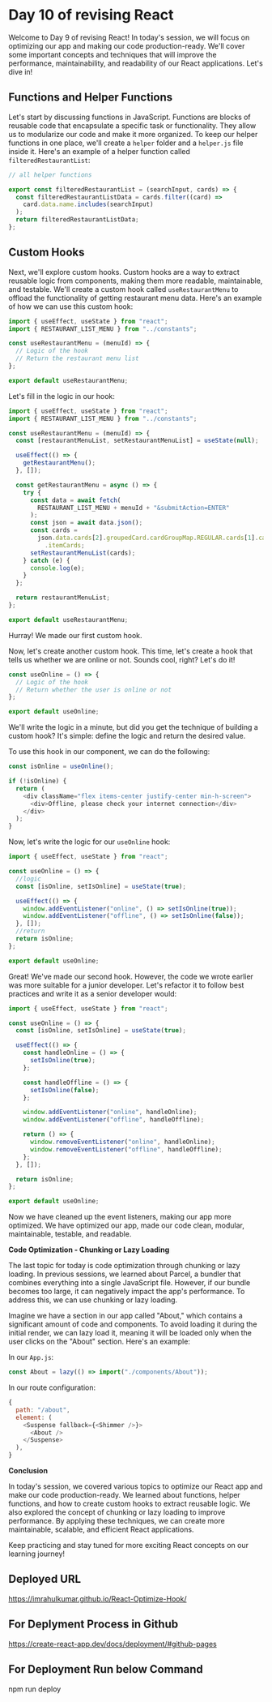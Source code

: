 # Day 10 of revising React

Welcome to Day 9 of revising React! In today's session, we will focus on optimizing our app and making our code production-ready. We'll cover some important concepts and techniques that will improve the performance, maintainability, and readability of our React applications. Let's dive in!

## Functions and Helper Functions

Let's start by discussing functions in JavaScript. Functions are blocks of reusable code that encapsulate a specific task or functionality. They allow us to modularize our code and make it more organized. To keep our helper functions in one place, we'll create a `helper` folder and a `helper.js` file inside it. Here's an example of a helper function called `filteredRestaurantList`:

```javascript
// all helper functions

export const filteredRestaurantList = (searchInput, cards) => {
  const filteredRestaurantListData = cards.filter((card) =>
    card.data.name.includes(searchInput)
  );
  return filteredRestaurantListData;
};
```

## Custom Hooks

Next, we'll explore custom hooks. Custom hooks are a way to extract reusable logic from components, making them more readable, maintainable, and testable. We'll create a custom hook called `useRestaurantMenu` to offload the functionality of getting restaurant menu data. Here's an example of how we can use this custom hook:

```javascript
import { useEffect, useState } from "react";
import { RESTAURANT_LIST_MENU } from "../constants";

const useRestaurantMenu = (menuId) => {
  // Logic of the hook
  // Return the restaurant menu list
};

export default useRestaurantMenu;
```

Let's fill in the logic in our hook:

```javascript
import { useEffect, useState } from "react";
import { RESTAURANT_LIST_MENU } from "../constants";

const useRestaurantMenu = (menuId) => {
  const [restaurantMenuList, setRestaurantMenuList] = useState(null);

  useEffect(() => {
    getRestaurantMenu();
  }, []);

  const getRestaurantMenu = async () => {
    try {
      const data = await fetch(
        RESTAURANT_LIST_MENU + menuId + "&submitAction=ENTER"
      );
      const json = await data.json();
      const cards =
        json.data.cards[2].groupedCard.cardGroupMap.REGULAR.cards[1].card.card
          .itemCards;
      setRestaurantMenuList(cards);
    } catch (e) {
      console.log(e);
    }
  };

  return restaurantMenuList;
};

export default useRestaurantMenu;
```

Hurray! We made our first custom hook.

Now, let's create another custom hook. This time, let's create a hook that tells us whether we are online or not. Sounds cool, right? Let's do it!

```javascript
const useOnline = () => {
  // Logic of the hook
  // Return whether the user is online or not
};

export default useOnline;
```

We'll write the logic in a minute, but did you get the technique of building a custom hook? It's simple: define the logic and return the desired value.

To use this hook in our component, we can do the following:

```javascript
const isOnline = useOnline();

if (!isOnline) {
  return (
    <div className="flex items-center justify-center min-h-screen">
      <div>Offline, please check your internet connection</div>
    </div>
  );
}
```

Now, let's write the logic for our `useOnline` hook:

```javascript
import { useEffect, useState } from "react";

const useOnline = () => {
  //logic
  const [isOnline, setIsOnline] = useState(true);

  useEffect(() => {
    window.addEventListener("online", () => setIsOnline(true));
    window.addEventListener("offline", () => setIsOnline(false));
  }, []);
  //return
  return isOnline;
};

export default useOnline;
```

Great! We've made our second hook. However, the code we wrote earlier was more suitable for a junior developer. Let's refactor it to follow best practices and write it as a senior developer would:

```javascript
import { useEffect, useState } from "react";

const useOnline = () => {
  const [isOnline, setIsOnline] = useState(true);

  useEffect(() => {
    const handleOnline = () => {
      setIsOnline(true);
    };

    const handleOffline = () => {
      setIsOnline(false);
    };

    window.addEventListener("online", handleOnline);
    window.addEventListener("offline", handleOffline);

    return () => {
      window.removeEventListener("online", handleOnline);
      window.removeEventListener("offline", handleOffline);
    };
  }, []);

  return isOnline;
};

export default useOnline;
```

Now we have cleaned up the event listeners, making our app more optimized. We have optimized our app, made our code clean, modular, maintainable, testable, and readable.

**Code Optimization - Chunking or Lazy Loading**

The last topic for today is code optimization through chunking or lazy loading. In previous sessions, we learned about Parcel, a bundler that combines everything into a single JavaScript file. However, if our bundle becomes too large, it can negatively impact the app's performance. To address this, we can use chunking or lazy loading.

Imagine we have a section in our app called "About," which contains a significant amount of code and components. To avoid loading it during the initial render, we can lazy load it, meaning it will be loaded only when the user clicks on the "About" section. Here's an example:

In our `App.js`:

```javascript
const About = lazy(() => import("./components/About"));
```

In our route configuration:

```javascript
{
  path: "/about",
  element: (
    <Suspense fallback={<Shimmer />}>
      <About />
    </Suspense>
  ),
}
```

**Conclusion**

In today's session, we covered various topics to optimize our React app and make our code production-ready. We learned about functions, helper functions, and how to create custom hooks to extract reusable logic. We also explored the concept of chunking or lazy loading to improve performance. By applying these techniques, we can create more maintainable, scalable, and efficient React applications.

Keep practicing and stay tuned for more exciting React concepts on our learning journey!


## Deployed URL
https://imrahulkumar.github.io/React-Optimize-Hook/

## For Deplyment Process in Github
https://create-react-app.dev/docs/deployment/#github-pages

## For Deployment Run below Command
npm run deploy 